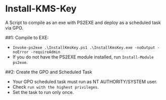 # Install-KMS-Key
A Script to compile as an exe with PS2EXE and deploy as a scheduled task via GPO.

##1: Compile to EXE:
  - `Invoke-ps2exe .\InstallKmsKey.ps1 .\InstallKmsKey.exe -noOutput -noError -requireAdmin`
  - If you do not have the PS2EXE module installed, run `Install-Module ps2exe`.


##2: Create the GPO and Scheduled Task
  - Your GPO scheduled task must run as NT AUTHORITY/SYSTEM user.
  - Check `run with the highest privileges`.
  - Set the task to run only once.
